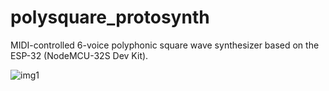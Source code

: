 # polysquare_protosynth
MIDI-controlled 6-voice polyphonic square wave synthesizer based on the ESP-32 (NodeMCU-32S Dev Kit).

![img1](./other%20resources/polysquare_protosynth_image.jpg)
